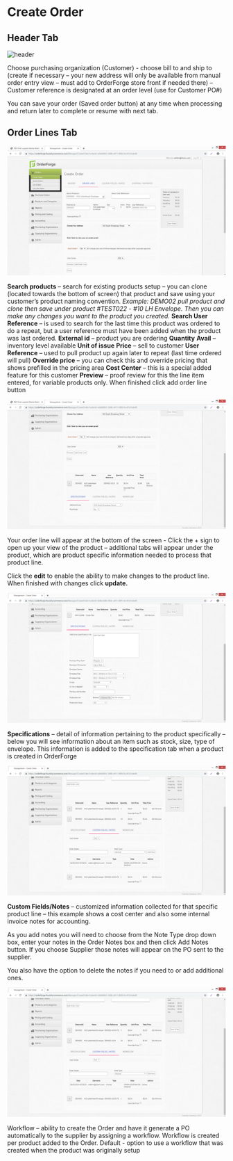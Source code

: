# Create Order


## Header Tab

![header](./_images/CreateOrder/createorder_screenshot1.png)

Choose purchasing organization (Customer) - choose bill to and ship to (create if necessary – your new address will only be available from manual order entry view – must add to OrderForge store front if needed there) – Customer reference is designated at an order level (use for Customer PO#)

You can save your order (Saved order button) at any time when processing and return later to complete or resume with next tab. 



## Order Lines Tab

![orderlines](./_images/createorder_screenshot2.png)

**Search products** – search for existing products setup – you can clone (located towards the bottom of screen) that product and save using your customer’s product naming convention. *Example: DEMO02 pull product and clone then save under product #TEST022 - #10 LH Envelope. Then you can make any changes you want to the product you created.*
**Search User Reference** – is used to search for the last time this product was ordered to do a repeat, but a user reference must have been added when the product was last ordered. 
**External id** – product you are ordering
**Quantity**
**Avail** – inventory level available
**Unit of issue**
**Price** – sell to customer
**User Reference** – used to pull product up again later to repeat (last time ordered will pull)
**Override price** – you can check this and override pricing that shows prefilled in the pricing area
**Cost Center** – this is a special added feature for this customer
**Preview** – proof review for this the line item entered, for variable products only.
When finished click add order line button


![orderlines2](./_images/createorder_screenshot3.png)

Your order line will appear at the bottom of the screen - Click the + sign to open up your view of the product – additional tabs will appear under the product, which are product specific information needed to process that product line.

Click the **edit** to enable the ability to make changes to the product line. When finished with changes click **update.**

![specifications](./_images/createorder_screenshot4.png)

**Specifications** – detail of information pertaining to the product specifically – below you will see information about an item such as stock, size, type of envelope. This information is added to the specification tab when a product is created in OrderForge

![customfields](./_images/createorder_screenshot5.png)

**Custom Fields/Notes** – customized information collected for that specific product line – this example shows a cost center and also some internal invoice notes for accounting.

As you add notes you will need to choose from the Note Type drop down box, enter your notes in the Order Notes box and then click Add Notes button. If you choose Supplier those notes will appear on the PO sent to the supplier.

You also have the option to delete the notes if you need to or add additional ones.

![workflow](./_images/createorder_screenshot5.png)

Workflow – ability to create the Order and have it generate a PO automatically to the supplier by assigning a workflow. Workflow is created per product added to the Order.
Default - option to use a workflow that was created when the product was originally setup